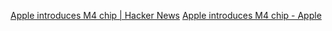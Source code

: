 
[Apple introduces M4 chip | Hacker News](https://news.ycombinator.com/item?id=40286029)
[Apple introduces M4 chip - Apple](https://www.apple.com/newsroom/2024/05/apple-introduces-m4-chip/)
